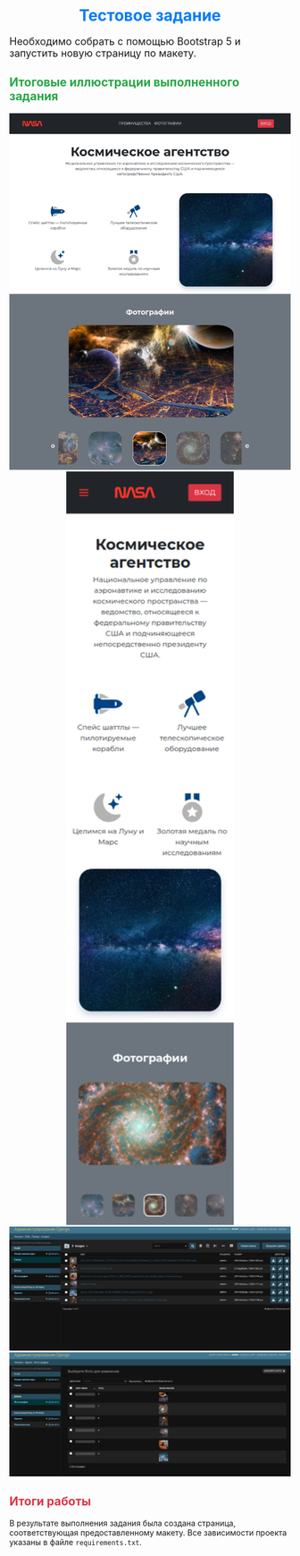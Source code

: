 <h1 align="center" style="color: #007bff;">Тестовое задание</h1>
<p style="font-size: 18px;">Необходимо собрать с помощью Bootstrap 5 и запустить новую страницу по макету.</p>

<h2 style="color: #28a745;">Итоговые иллюстрации выполненного задания</h2>

<div align="center">
    <img src="https://github.com/Acejkee/images/raw/main/Django_test_task/desktop.png" alt="Десктопный макет" width="600"/>
    <img src="https://github.com/Acejkee/images/raw/main/Django_test_task/mobile.png" alt="Мобильный макет" width="300"/>
    <img src="https://github.com/Acejkee/images/raw/main/Django_test_task/admin.png" alt="Админка" width="600"/>
    <img src="https://github.com/Acejkee/images/raw/main/Django_test_task/admin2.png" alt="Админка 2" width="600"/>
</div>

<h2 style="color: #dc3545;">Итоги работы</h2>
<p>В результате выполнения задания была создана страница, соответствующая предоставленному макету. Все зависимости проекта указаны в файле <code>requirements.txt</code>.</p>


